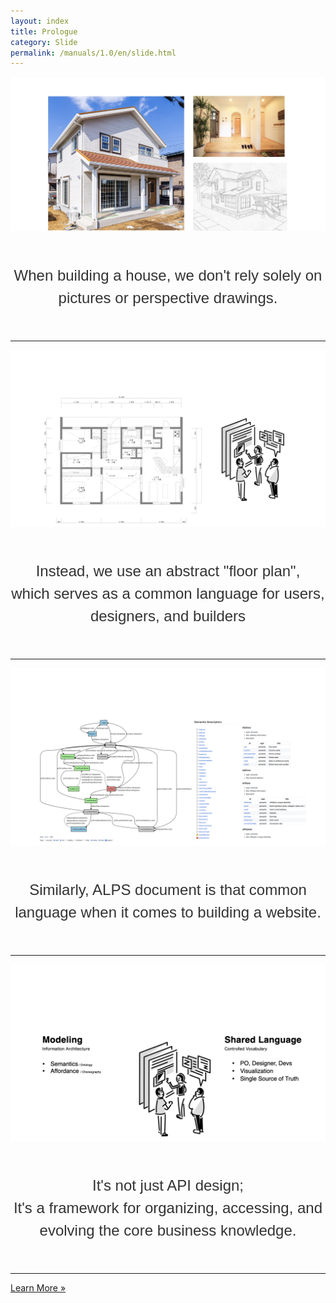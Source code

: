 ```yaml
---
layout: index
title: Prologue
category: Slide
permalink: /manuals/1.0/en/slide.html
---
```


<style>

.description {
    font-size: 24px;
    line-height: 1.5;
    color: #333;
    text-align: center;
    margin: 50px 0;
    font-family: "Noto Sans JP", "Yu Gothic", "游ゴシック", YuGothic, "游ゴシック体", "ヒラギノ角ゴ Pro W3", sans-serif;
}
</style>

<img class="crop-image" src="/images/slide/app-state-diagram.001.jpeg" alt="家の外観写真、内観写真、パース図を並べた画像。完成予想図だけでは不十分なことを示している">
<p class="description">When building a house, we don't rely solely on pictures or perspective drawings.</p>

---

<div class="image-container">
<img src="/images/slide/app-state-diagram.002.jpeg" alt="間取り図とそれを囲んで議論する3人の人物のイラスト。間取り図が共通言語として機能することを示している">
</div>
<p class="description">Instead, we use an abstract "floor plan", <br>which serves as a common language for users, designers, and builders</p>

---

<div class="image-container">
<img src="/images/slide/app-state-diagram.003.jpeg" alt="ALPSの状態遷移図と、それに関連するセマンティックデスクリプターの一覧。Webサイト構築における共通言語としてのALPSを示している">
</div>
<p class="description">Similarly, ALPS document is that common language when it comes to building a website.</p>

---

<div class="image-container">
<img src="/images/slide/app-state-diagram.004.jpeg" alt="左側にモデリングの要素（セマンティクス/オントロジー、アフォーダンス/振付）、右側に共有言語の特徴（PO、デザイナー、開発者間の共通言語、可視化、単一の情報源）を示した図">
</div>
<p class="description">It's not just API design; <br>It's a framework for organizing, accessing, and evolving the core business knowledge.</p>

---

<a class="intl btn btn-light" id="learn" href="/manuals/1.0/en/index.html">
    Learn More &raquo;
</a>
<script src="/js/switch_intl.js"></script>

